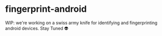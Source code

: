 # fingerprint-android
WIP: we're working on a swiss army knife for identifying and fingerprinting android devices. Stay Tuned 👽
